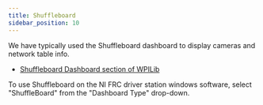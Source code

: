 ```yaml
---
title: Shuffleboard
sidebar_position: 10
---
```

We have typically used the Shuffleboard dashboard to display cameras and network table info.

- [Shuffleboard Dashboard section of WPILib](https://docs.wpilib.org/en/stable/docs/software/dashboards/shuffleboard/index.html)

To use Shuffleboard on the NI FRC driver station windows software, select "ShuffleBoard" from the "Dashboard Type" drop-down.